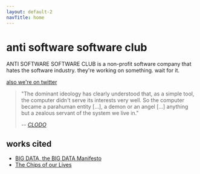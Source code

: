 ```yaml
---
layout: default-2
navTitle: home
---
```


# anti software software club

ANTI SOFTWARE SOFTWARE CLUB is a non-profit software company that hates the software industry. they're working on something. wait for it.

[also we're on twitter][twitter]

> "The dominant ideology has clearly understood that, as a simple tool, the computer didn't serve its interests very well. So the computer became a parahuman entity [...], a demon or an angel [...] anything but a zealous servant of the system we live in." 
>
> -- <cite>[CLODO][clodo speaks]</cite>

## works cited

- [BIG DATA, the BIG DATA Manifesto][big data]
- [The Chips of our Lives][chips of our lives]

[clodo speaks]: http://www.processedworld.com/Issues/issue10/i10clodo.htm
[twitter]: http://twitter.com/no_software
[big data]: https://molleindustria.org/files/BIG-DATA.html
[chips of our lives]: http://www.processedworld.com/Issues/issue10/i10chips1.htm